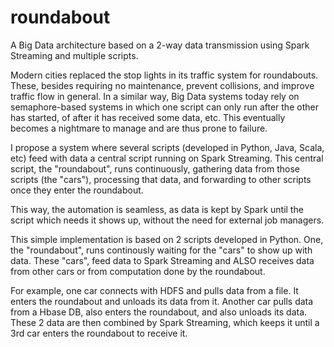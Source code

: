 # roundabout
A Big Data architecture based on a 2-way data transmission using Spark Streaming and multiple scripts.

Modern cities replaced the stop lights in its traffic system for roundabouts. These, besides requiring no maintenance, prevent collisions, and improve traffic flow in general. In a similar way, Big Data systems today rely on semaphore-based systems in which one script can only run after the other has started, of after it has received some data, etc. This eventually becomes a nightmare to manage and are thus prone to failure.

I propose a system where several scripts (developed in Python, Java, Scala, etc) feed with data a central script running on Spark Streaming. This central script, the "roundabout", runs continuously, gathering data from those scripts (the "cars"), processing that data, and forwarding to other scripts once they enter the roundabout.

This way, the automation is seamless, as data is kept by Spark until the script which needs it shows up, without the need for external job managers.

This simple implementation is based on 2 scripts developed in Python. One, the "roundabout", runs continously waiting for the "cars" to show up with data. These "cars", feed data to Spark Streaming and ALSO receives data from other cars or from computation done by the roundabout.

For example, one car connects with HDFS and pulls data from a file. It enters the roundabout and unloads its data from it. Another car pulls data from a Hbase DB, also enters the roundabout, and also unloads its data. These 2 data are then combined by Spark Streaming, which keeps it until a 3rd car enters the roundabout to receive it.
